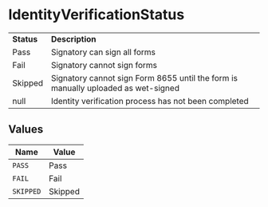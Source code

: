 # IdentityVerificationStatus

|   |   |
|---|---|
|__Status__| __Description__ |
| Pass | Signatory can sign all forms |
| Fail | Signatory cannot sign forms |
| Skipped | Signatory cannot sign Form 8655 until the form is manually uploaded as wet-signed |
| null | Identity verification process has not been completed |


## Values

| Name      | Value     |
| --------- | --------- |
| `PASS`    | Pass      |
| `FAIL`    | Fail      |
| `SKIPPED` | Skipped   |